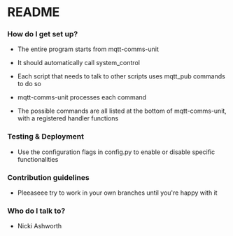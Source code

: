 # README #

### How do I get set up? ###

* The entire program starts from mqtt-comms-unit
* It should automatically call system_control
* Each script that needs to talk to other scripts uses mqtt_pub commands to do so

* mqtt-comms-unit processes each command
* The possible commands are all listed at the bottom of mqtt-comms-unit, with a registered handler functions


### Testing & Deployment ###
* Use the configuration flags in config.py to enable or disable specific functionalities

### Contribution guidelines ###
* Pleeaseee try to work in your own branches until you're happy with it 

### Who do I talk to? ###

* Nicki Ashworth
